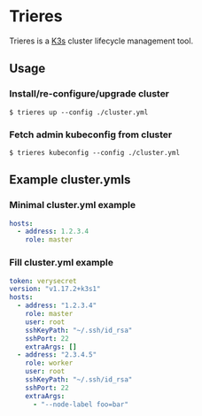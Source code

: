 # Trieres

Trieres is a [K3s](https://github.com/rancher/k3s) cluster lifecycle management tool.

## Usage


### Install/re-configure/upgrade cluster

```
$ trieres up --config ./cluster.yml
```

### Fetch admin kubeconfig from cluster

```
$ trieres kubeconfig --config ./cluster.yml
```

## Example cluster.ymls

### Minimal cluster.yml example

```yaml
hosts:
  - address: 1.2.3.4
    role: master
```

### Fill cluster.yml example

```yaml
token: verysecret
version: "v1.17.2+k3s1"
hosts:
  - address: "1.2.3.4"
    role: master
    user: root
    sshKeyPath: "~/.ssh/id_rsa"
    sshPort: 22
    extraArgs: []
  - address: "2.3.4.5"
    role: worker
    user: root
    sshKeyPath: "~/.ssh/id_rsa"
    sshPort: 22
    extraArgs:
      - "--node-label foo=bar"
```
